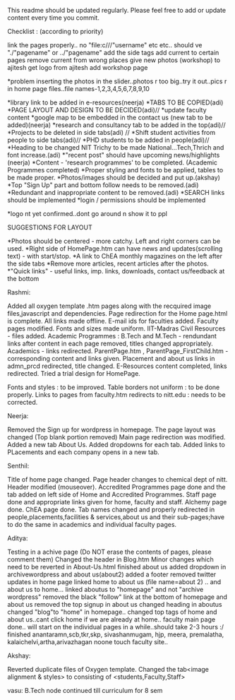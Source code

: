 This readme should be updated regularly. Please feel free to add or update content every time you commit.

Checklist : (according to priority)

link the pages properly.. no "file:c///"username" etc etc.. should ve "./"pagename" or ../"pagename"
add the side tags
add current to certain pages
remove current from wrong places
give new photos (workshop) to ajitesh
get logo from ajitesh
add workshop page

















*problem inserting the photos in the slider..photos r too big..try it out..pics r in home page files..file names-1,2,3,4,5,6,7,8,9,10

*library link to be added in e-resources(neerja)
*TABS TO BE COPIED(adi)
*PAGE LAYOUT AND DESIGN TO BE DECIDED(adi)//
*update faculty content
*google map to be embedded in the contact us (new tab to be added)(neerja)
*research and consultancy tab to be added in the top(adi)//
*Projects to be deleted in side tabs(adi) //
*Shift student activities from people to side tabs(adi)//
*PHD students to be added in people(adi)//
*Heading to be changed NIT Trichy to be made National...Tech,Thrich and font increase.(adi)
*"recent post" should have upcoming news/highlights (neerja)
*Content - 'research programmes' to be completed. (Academic Programmes completed)
*Proper styling and fonts to be applied, tables to be made proper.
*Photos/images should be decided and put up.(akshay)
*Top "Sign Up" part and bottom follow needs to be removed.(adi)
*Redundant and inappropriate content to be removed.(adi)
*SEARCH links should be implemented
*login / permissions should be implemented

*logo nt yet confirmed..dont go around n show it to ppl


SUGGESTIONS FOR LAYOUT

*Photos should be centered - more catchy. Left and right corners can be used.
*Right side of HomePage.htm can have news and updates(scrolling text) - with start/stop.
*A link to ChEA monthly magazines on the left after the side tabs
*Remove more articles, recent articles after the photos.
*"Quick links" - useful links, imp. links, downloads, contact us/feedback at the bottom



Rashmi:

Added all oxygen template .htm pages along with the recquired image files,javascript and dependencies.
Page redirection for the Home page.html is complete.
All links made offline.
E-mail ids for faculties added.
Faculty pages modified. Fonts and sizes made uniform.
IIT-Madras Civil Resources - files added.
Academic Programmes : B.Tech and M.Tech - rendundant links after content in each page removed, titles changed appropriately.
Academics - links redirected.
ParentPage.htm , ParentPage_FirstChild.htm - corresponding content and links given.
Placement and about us links in admn_prcd redirected, title changed.
E-Resources content completed, links redirected.
Tried a trial design for HomePage.

Fonts and styles : to be improved.
Table borders not uniform : to be done properly.
Links to pages from faculty.htm redirects to nitt.edu : needs to be corrected.

Neerja:

Removed the Sign up for wordpress in homepage.
The page layout was changed (Top blank portion removed)
Main page redirection was modified.
Added a new tab About Us.
Added dropdowns for each tab.
Added links to PLacements and each company opens in a new tab.

Senthil:

Title of home page changed.
Page header changes to chemical dept of nitt.
Header modified (mouseover).
Accredited Programmes page done and the tab added on left side of Home and Accredited Programmes.
Staff page done and appropriate links given for home, faculty and staff.
Alchemy page done.
ChEA page done.
Tab names changed and properly redirected in people,placements,facilities & services,about us and their sub-pages;have to do the same in academics and individual faculty pages.

Aditya:

Testing in a achive page (Do NOT erase the contents of pages, please comment them)
Changed the header in Blog.htm
Minor changes which need to be reverted in About-Us.html
finished about us
added dropdown in archivewordpress and about us(about2)
added a footer
removed twitter updates in home page
linked home to about us (file name=about 2) .. and about us to home...
linked aboutus to "homepage" and not "archive wordpress"
removed the black "follow" link at the bottom of homepage and about us
removed the top signup in about us
changed heading in aboutus
changed "blog"to "home" in homepage..
changed top tags of home and about us..cant click home if we are already at home..
faculty main page done.. will start on the individual pages in a while..should take 2-3 hours :/
finished anantaramn,scb,tkr,skp, sivashanmugam, hjp, meera, premalatha, kalaichelvi,artha,arivazhagan
noone touch faculty site..

Akshay:

Reverted duplicate files of Oxygen template.
Changed the tab<image alignment & styles> to <people> consisting of <students,Faculty,Staff> 

vasu:
B.Tech node continued till curriculum for 8 sem

